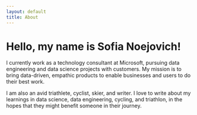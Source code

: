 ```yaml
---
layout: default
title: About
---
```


# Hello, my name is Sofia Noejovich! 


I currently work as a technology consultant at Microsoft, pursuing data engineering and data science projects with customers. My mission is to bring data-driven, empathic products to enable businesses and users to do their best work. 


I am also an avid triathlete, cyclist, skier, and writer. I love to write about my learnings in data science, data engineering, cycling, and triathlon, in the hopes that they might benefit someone in their journey. 

